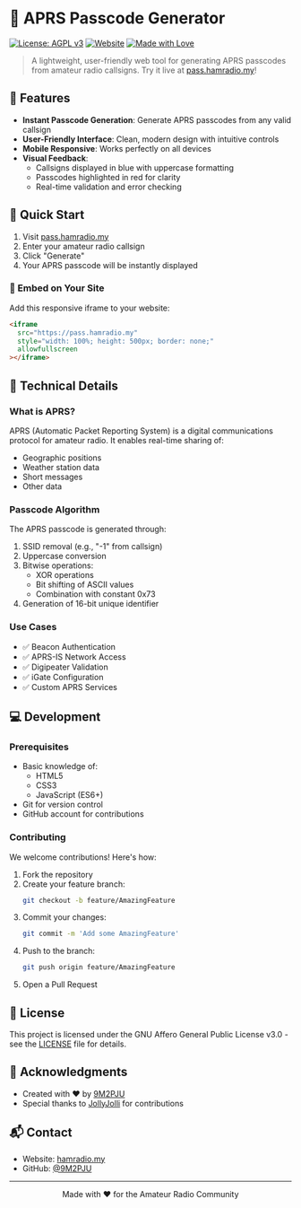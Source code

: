 # 📡 APRS Passcode Generator

[![License: AGPL v3](https://img.shields.io/badge/License-AGPL%20v3-blue.svg)](https://www.gnu.org/licenses/agpl-3.0)
[![Website](https://img.shields.io/website?url=https%3A%2F%2Fpass.hamradio.my)](https://pass.hamradio.my)
[![Made with Love](https://img.shields.io/badge/Made%20with-❤️-red.svg)](https://hamradio.my)

> A lightweight, user-friendly web tool for generating APRS passcodes from amateur radio callsigns. Try it live at [pass.hamradio.my](https://pass.hamradio.my)!



## 🌟 Features

- **Instant Passcode Generation**: Generate APRS passcodes from any valid callsign
- **User-Friendly Interface**: Clean, modern design with intuitive controls
- **Mobile Responsive**: Works perfectly on all devices
- **Visual Feedback**: 
  - Callsigns displayed in blue with uppercase formatting
  - Passcodes highlighted in red for clarity
  - Real-time validation and error checking

## 🚀 Quick Start

1. Visit [pass.hamradio.my](https://pass.hamradio.my)
2. Enter your amateur radio callsign
3. Click "Generate"
4. Your APRS passcode will be instantly displayed

### 📌 Embed on Your Site

Add this responsive iframe to your website:

```html
<iframe 
  src="https://pass.hamradio.my" 
  style="width: 100%; height: 500px; border: none;" 
  allowfullscreen
></iframe>
```

## 🔧 Technical Details

### What is APRS?

APRS (Automatic Packet Reporting System) is a digital communications protocol for amateur radio. It enables real-time sharing of:
- Geographic positions
- Weather station data
- Short messages
- Other data

### Passcode Algorithm

The APRS passcode is generated through:
1. SSID removal (e.g., "-1" from callsign)
2. Uppercase conversion
3. Bitwise operations:
   - XOR operations
   - Bit shifting of ASCII values
   - Combination with constant 0x73
4. Generation of 16-bit unique identifier

### Use Cases

- ✅ Beacon Authentication
- ✅ APRS-IS Network Access
- ✅ Digipeater Validation
- ✅ iGate Configuration
- ✅ Custom APRS Services

## 💻 Development

### Prerequisites

- Basic knowledge of:
  - HTML5
  - CSS3
  - JavaScript (ES6+)
- Git for version control
- GitHub account for contributions

### Contributing

We welcome contributions! Here's how:

1. Fork the repository
2. Create your feature branch:
   ```bash
   git checkout -b feature/AmazingFeature
   ```
3. Commit your changes:
   ```bash
   git commit -m 'Add some AmazingFeature'
   ```
4. Push to the branch:
   ```bash
   git push origin feature/AmazingFeature
   ```
5. Open a Pull Request

## 📄 License

This project is licensed under the GNU Affero General Public License v3.0 - see the [LICENSE](https://www.gnu.org/licenses/agpl-3.0.html) file for details.

## 🙏 Acknowledgments

- Created with ❤️ by [9M2PJU](https://hamradio.my)
- Special thanks to [JollyJolli](https://github.com/JollyJolli) for contributions

## 📬 Contact

- Website: [hamradio.my](https://hamradio.my)
- GitHub: [@9M2PJU](https://github.com/9M2PJU)

---

<p align="center">
  Made with ❤️ for the Amateur Radio Community
</p>
